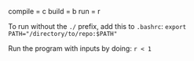 compile = c
build = b
run = r


To run without the `./` prefix, add this to `.bashrc`:
```export PATH="/directory/to/repo:$PATH"```

Run the program with inputs by doing:
```r < 1```
